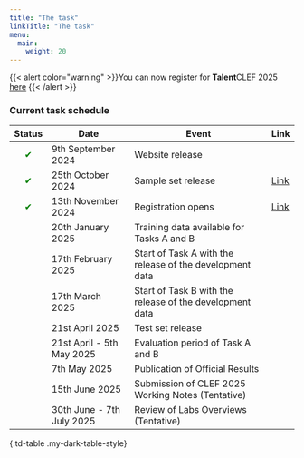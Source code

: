 ```yaml
---
title: "The task"
linkTitle: "The task"
menu:
  main:
    weight: 20
---
```


{{< alert color="warning" >}}<i class="fas fa-exclamation-triangle"></i>You can now register for <strong>Talent</strong>CLEF 2025 [here](https://clef2025-labs-registration.dei.unipd.it/)
{{< /alert >}}


### Current task schedule

| Status | Date                            | Event                                                       | Link |
|--------|---------------------------------|-------------------------------------------------------------|------|
|<div style="text-align: center; color: green;">&#10004;</div> | 9th September 2024 | Website release |  |
|<div style="text-align: center; color: green;">&#10004;</div> | 25th October 2024               | Sample set  release                                    | [Link](https://doi.org/10.5281/zenodo.14002665) |
|<div style="text-align: center; color: green;">&#10004;</div> | 13th November 2024              | Registration opens                                           | [Link](https://clef2025-labs-registration.dei.unipd.it/) |
|        | 20th January 2025               | Training data available for Tasks A and B                    |  |
|        | 17th February 2025              | Start of Task A with the release of the development data     |  |
|        | 17th March 2025                 | Start of Task B with the release of the development data     |  | 
|        | 21st April 2025                     | Test set release    |  | 
|        | 21st April - 5th May 2025       | Evaluation period of Task A and B                            |  | 
|        | 7th May 2025                    | Publication of Official Results                              |  | 
|        | 15th June 2025                  | Submission of CLEF 2025 Working Notes (Tentative)             |  | 
|        | 30th June - 7th July 2025       | Review of Labs Overviews (Tentative)                         |   | 

{.td-table  .my-dark-table-style}


